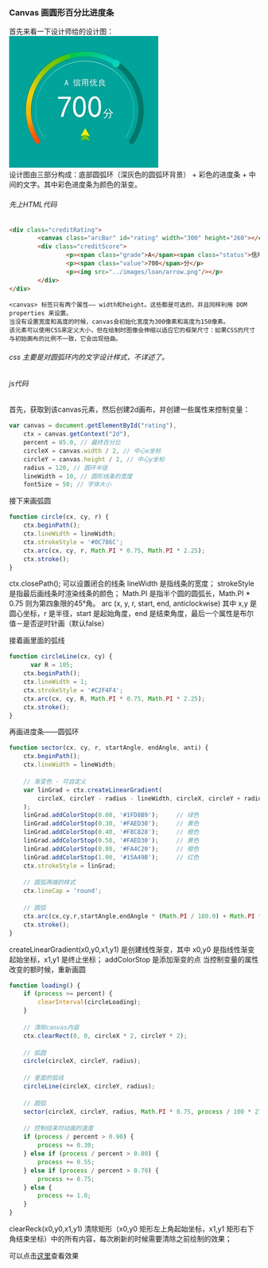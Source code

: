 ### Canvas 画圆形百分比进度条
首先来看一下设计师给的设计图：   <br>
![设计图](./views/percentageBar.jpg)   <br>
    设计图由三部分构成：底部圆弧环（深灰色的圆弧环背景） + 彩色的进度条 + 中间的文字。其中彩色进度条为颜色的渐变。


###### 先上HTML代码
```html
<div class="creditRating">
		<canvas class="arcBar" id="rating" width="300" height="260"></canvas>
		<div class="creditScore">
				<p><span class="grade">A</span><span class="status">信用优良</span></p>
				<p><span class="value">700</span>分</p>
				<p><img src="../images/loan/arrow.png"/></p>
		</div>
</div>
```
    <canvas> 标签只有两个属性—— width和height。这些都是可选的，并且同样利用 DOM properties 来设置。
    当没有设置宽度和高度的时候，canvas会初始化宽度为300像素和高度为150像素。
    该元素可以使用CSS来定义大小，但在绘制时图像会伸缩以适应它的框架尺寸：如果CSS的尺寸与初始画布的比例不一致，它会出现扭曲。

###### css 主要是对圆弧环内的文字设计样式，不详述了。
###### js代码
首先，获取到该canvas元素，然后创建2d画布，并创建一些属性来控制变量：
```javascript
var canvas = document.getElementById("rating"),
    ctx = canvas.getContext("2d"),
    percent = 85.0, // 最终百分比
    circleX = canvas.width / 2, // 中心x坐标
    circleY = canvas.height / 2, // 中心y坐标
    radius = 120, // 圆环半径
    lineWidth = 10, // 圆形线条的宽度
    fontSize = 50; // 字体大小
```
接下来画弧圆
```javascript
function circle(cx, cy, r) {
    ctx.beginPath();
    ctx.lineWidth = lineWidth;         
    ctx.strokeStyle = '#0C786C';       
    ctx.arc(cx, cy, r, Math.PI * 0.75, Math.PI * 2.25);
    ctx.stroke();
}
```
   ctx.closePath(); 可以设置闭合的线条
  lineWidth 是指线条的宽度；
  strokeStyle 是指最后画线条时渲染线条的颜色；
  Math.PI 是指半个圆的圆弧长，Math.PI * 0.75 则为第四象限的45°角。 
  arc (x, y, r, start, end, anticlockwise) 其中 x,y 是圆心坐标，r 是半径，start 是起始角度，end 是结束角度，最后一个属性是布尔值－是否逆时针画（默认false）

接着画里面的弧线
```javascript
function circleLine(cx, cy) {
	  var R = 105;
    ctx.beginPath();
    ctx.lineWidth = 1;
    ctx.strokeStyle = '#C2F4F4';
    ctx.arc(cx, cy, R, Math.PI * 0.75, Math.PI * 2.25);
    ctx.stroke();
}
```

再画进度条——圆弧环
```javascript
function sector(cx, cy, r, startAngle, endAngle, anti) {
    ctx.beginPath();
    ctx.lineWidth = lineWidth;

    // 渐变色 - 可自定义
    var linGrad = ctx.createLinearGradient(
        circleX, circleY - radius - lineWidth, circleX, circleY + radius + lineWidth
    );
    linGrad.addColorStop(0.00, '#1FD8B9');     // 绿色
    linGrad.addColorStop(0.30, '#FAED30');     // 黄色
    linGrad.addColorStop(0.40, '#F8C828');     // 橙色
    linGrad.addColorStop(0.50, '#FAED30');     // 黄色
    linGrad.addColorStop(0.80, '#FA4C20');     // 橙色
    linGrad.addColorStop(1.00, '#15A49B');     // 红色
    ctx.strokeStyle = linGrad;

    // 圆弧两端的样式
    ctx.lineCap = 'round';

    // 圆弧
    ctx.arc(cx,cy,r,startAngle,endAngle * (Math.PI / 180.0) + Math.PI * 0.75)
    ctx.stroke();
}
```
  createLinearGradient(x0,y0,x1,y1) 是创建线性渐变，其中 x0,y0 是指线性渐变起始坐标，x1,y1 是终止坐标；
  addColorStop 是添加渐变的点
当控制变量的属性改变的额时候，重新画圆
```javascript
function loading() {
    if (process >= percent) {
        clearInterval(circleLoading);
    }

    // 清除canvas内容
    ctx.clearRect(0, 0, circleX * 2, circleY * 2);

    // 弧圆
    circle(circleX, circleY, radius);
    
    // 里面的弧线
    circleLine(circleX, circleY, radius);

    // 圆弧
    sector(circleX, circleY, radius, Math.PI * 0.75, process / 100 * 270);

    // 控制结束时动画的速度
    if (process / percent > 0.90) {
        process += 0.30;
    } else if (process / percent > 0.80) {
        process += 0.55;
    } else if (process / percent > 0.70) {
        process += 0.75;
    } else {
        process += 1.0;
    }
}
```
  clearReck(x0,y0,x1,y1) 清除矩形（x0,y0 矩形左上角起始坐标，x1,y1 矩形右下角结束坐标）中的所有内容，每次刷新的时候需要清除之前绘制的效果； <br>
  
可以点击[这里](http://codepen.io/minyillee/pen/yVZdOj)查看效果
